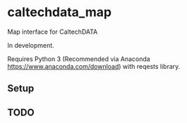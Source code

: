 # caltechdata_map

Map interface for CaltechDATA 

In development. 

Requires Python 3 (Recommended via Anaconda https://www.anaconda.com/download) with reqests library.

## Setup 

## TODO


